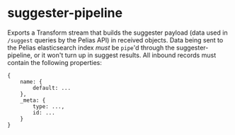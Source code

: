 # suggester-pipeline
Exports a Transform stream that builds the suggester payload (data used in `/suggest` queries by the Pelias API) in
received objects. Data being sent to the Pelias elasticsearch index *must* be `pipe`'d through the suggester-pipeline,
or it won't turn up in suggest results. All inbound records must contain the following properties:

```
{
	name: {
		default: ...
	},
	_meta: {
		type: ...,
		id: ...
	}
}
```
